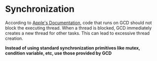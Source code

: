 # Synchronization

According to
[Apple's Documentation](https://developer.apple.com/documentation/dispatch/dispatchqueue),
code that runs on GCD should not block the executing thread. When a thread is
blocked, GCD immediately creates a new thread for other tasks. This can lead to
excessive thread creation.

**Instead of using standard synchronization primitives like mutex, condition
variable, etc, use those provided by GCD**
